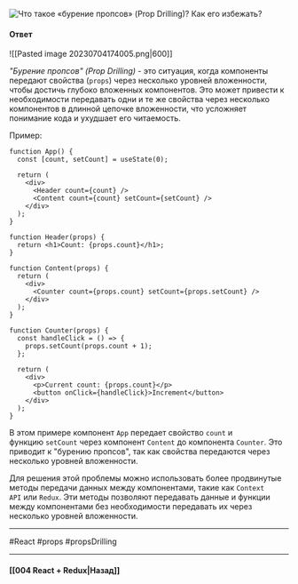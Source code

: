 ![Что такое «бурение пропсов» (Prop Drilling)? Как его избежать?](https://youtu.be/81yRgVQ1ciM?t=532)

#### Ответ

![[Pasted image 20230704174005.png|600]]

*"Бурение пропсов" (Prop Drilling)* - это ситуация, когда компоненты передают свойства (`props`) через несколько уровней вложенности, чтобы достичь глубоко вложенных компонентов. Это может привести к необходимости передавать одни и те же свойства через несколько компонентов в длинной цепочке вложенности, что усложняет понимание кода и ухудшает его читаемость.

Пример:

```
function App() {
  const [count, setCount] = useState(0);

  return (
    <div>
      <Header count={count} />
      <Content count={count} setCount={setCount} />
    </div>
  );
}

function Header(props) {
  return <h1>Count: {props.count}</h1>;
}

function Content(props) {
  return (
    <div>
      <Counter count={props.count} setCount={props.setCount} />
    </div>
  );
}

function Counter(props) {
  const handleClick = () => {
    props.setCount(props.count + 1);
  };

  return (
    <div>
      <p>Current count: {props.count}</p>
      <button onClick={handleClick}>Increment</button>
    </div>
  );
}
```

В этом примере компонент `App` передает свойство `count` и функцию `setCount` через компонент `Content` до компонента `Counter`. Это приводит к "бурению пропсов", так как свойства передаются через несколько уровней вложенности.

Для решения этой проблемы можно использовать более продвинутые методы передачи данных между компонентами, такие как `Context API` или `Redux`. Эти методы позволяют передавать данные и функции между компонентами без необходимости передавать их через несколько уровней вложенности.

____
#React #props #propsDrilling 

____

#### [[004 React + Redux|Назад]]